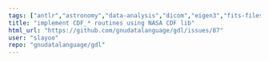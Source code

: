 ```yaml
---
tags: ["antlr","astronomy","data-analysis","dicom","eigen3","fits-files","geophysics","grib","gsl-library","hdf","hdf5","mapping","netcdf","plotting","plplot","programming-language","pv-wave","python","scientific-computing","scientific-visualization"]
title: "implement CDF_* routines using NASA CDF lib"
html_url: "https://github.com/gnudatalanguage/gdl/issues/87"
user: "slayoo"
repo: "gnudatalanguage/gdl"
---
```


